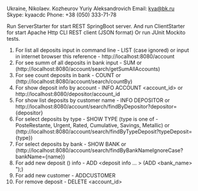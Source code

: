 Ukraine, Nikolaev.
Kozheurov Yuriy Aleksandrovich
Email: kya@bk.ru
Skype: kyaacdc
Phone: +38 (050) 333-71-78

Run ServerStarter for start REST SpringBoot server. And run ClientStarter for start Apache Http CLI REST client (JSON format)
Or run JUnit Mockito tests.

1) For list all deposits input in command line - LIST (case ignored)    or input in internet browser this reference - http://localhost:8080/account
2) For see summ of all deposits in bank input - SUM    or (http://localhost:8080/account/search/getSumAllAccounts)
3) For see count deposits in bank - COUNT    or (http://localhost:8080/account/search/countBy)
4) For show deposit info by account - INFO ACCOUNT <account_id>     or http://localhost:8080/depositor/account_id
5) For show list deposits by customer name - INFO DEPOSITOR <depositor>    or http://localhost:8080/account/search/findByDepositor?depositor={depositor}
6) For select deposits by type - SHOW TYPE <type> (type is one of - PosteRestante, Urgent, Rated, Cumulative, Savings, Metallic)    or (http://localhost:8080/account/search/findByTypeDeposit?typeDeposit={type})
7) For select deposits by bank - SHOW BANK <name>    or (http://localhost:8080/account/search/findByBankNameIgnoreCase?bankName={name})
8) For add new deposit () info -  ADD <deposit info ... > (ADD <id> <amount> <bank_name> <country> <profitabitity> <timeConstraints> <typeDeposit> <DepositorsEmail>");)
9) For add new customer -  ADDCUSTOMER  <email> <name>
10) For remove deposit - DELETE <account_id>